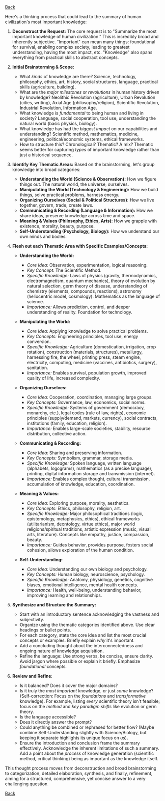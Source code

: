 [Back](https://github.com/UniBreakfast/knowledge-of-human-civilization-by-gemini-2.5/blob/main/README.md)

Here's a thinking process that could lead to the summary of human civilization's most important knowledge:

1.  **Deconstruct the Request:** The core request is to "Summarize the most important knowledge of human civilization." This is incredibly broad and inherently subjective. "Important" can mean many things: foundational for survival, enabling complex society, leading to greatest understanding, having the most impact, etc. "Knowledge" also spans everything from practical skills to abstract concepts.

2.  **Initial Brainstorming & Scope:**
    *   What *kinds* of knowledge are there? Science, technology, philosophy, ethics, art, history, social structures, language, practical skills (agriculture, building).
    *   What are the *major milestones* or *revolutions* in human history driven by knowledge? Neolithic Revolution (agriculture), Urban Revolution (cities, writing), Axial Age (philosophy/religion), Scientific Revolution, Industrial Revolution, Information Age.
    *   What knowledge is *fundamental* to being human and living in society? Language, social cooperation, tool use, understanding the natural world (basic physics, biology).
    *   What knowledge has had the *biggest impact* on our capabilities and understanding? Scientific method, mathematics, medicine, engineering, political/economic systems, ethical frameworks.
    *   How to structure this? Chronological? Thematic? A mix? Thematic seems better for capturing *types* of important knowledge rather than just a historical sequence.

3.  **Identify Key Thematic Areas:** Based on the brainstorming, let's group knowledge into broad categories:
    *   **Understanding the World (Science & Observation):** How we figure things out. The natural world, the universe, ourselves.
    *   **Manipulating the World (Technology & Engineering):** How we build things, solve practical problems, harness energy.
    *   **Organizing Ourselves (Social & Political Structures):** How we live together, govern, trade, create laws.
    *   **Communicating & Recording (Language & Information):** How we share ideas, preserve knowledge across time and space.
    *   **Meaning & Values (Philosophy, Ethics, Arts):** How we grapple with existence, morality, beauty, purpose.
    *   **Self-Understanding (Psychology, Biology):** How we understand our own minds and bodies.

4.  **Flesh out each Thematic Area with Specific Examples/Concepts:**

    *   **Understanding the World:**
        *   *Core Idea:* Observation, experimentation, logical reasoning.
        *   *Key Concept:* The Scientific Method.
        *   *Specific Knowledge:* Laws of physics (gravity, thermodynamics, electromagnetism, quantum mechanics), theory of evolution by natural selection, germ theory of disease, understanding of chemistry (elements, compounds, reactions), astronomy (heliocentric model, cosmology). Mathematics as the language of science.
        *   *Importance:* Allows prediction, control, and deeper understanding of reality. Foundation for technology.

    *   **Manipulating the World:**
        *   *Core Idea:* Applying knowledge to solve practical problems.
        *   *Key Concepts:* Engineering principles, tool use, energy conversion.
        *   *Specific Knowledge:* Agriculture (domestication, irrigation, crop rotation), construction (materials, structures), metallurgy, harnessing fire, the wheel, printing press, steam engine, electricity, computing, medicine (vaccines, antibiotics, surgery), sanitation.
        *   *Importance:* Enables survival, population growth, improved quality of life, increased complexity.

    *   **Organizing Ourselves:**
        *   *Core Idea:* Cooperation, coordination, managing large groups.
        *   *Key Concepts:* Governance, law, economics, social norms.
        *   *Specific Knowledge:* Systems of government (democracy, monarchy, etc.), legal codes (rule of law, rights), economic principles (supply/demand, markets, currency), social contracts, institutions (family, education, religion).
        *   *Importance:* Enables large-scale societies, stability, resource distribution, collective action.

    *   **Communicating & Recording:**
        *   *Core Idea:* Sharing and preserving information.
        *   *Key Concepts:* Symbolism, grammar, storage media.
        *   *Specific Knowledge:* Spoken language, written language (alphabets, logograms), mathematics (as a precise language), printing, digital information storage and transmission (internet).
        *   *Importance:* Enables complex thought, cultural transmission, accumulation of knowledge, education, coordination.

    *   **Meaning & Values:**
        *   *Core Idea:* Exploring purpose, morality, aesthetics.
        *   *Key Concepts:* Ethics, philosophy, religion, art.
        *   *Specific Knowledge:* Major philosophical traditions (logic, epistemology, metaphysics, ethics), ethical frameworks (utilitarianism, deontology, virtue ethics), major world religions/spiritual traditions, artistic expression (music, visual arts, literature). Concepts like empathy, justice, compassion, beauty.
        *   *Importance:* Guides behavior, provides purpose, fosters social cohesion, allows exploration of the human condition.

    *   **Self-Understanding:**
        *   *Core Idea:* Understanding our own biology and psychology.
        *   *Key Concepts:* Human biology, neuroscience, psychology.
        *   *Specific Knowledge:* Anatomy, physiology, genetics, cognitive biases, emotional intelligence, mental health concepts.
        *   *Importance:* Health, well-being, understanding behavior, improving learning and relationships.

5.  **Synthesize and Structure the Summary:**
    *   Start with an introductory sentence acknowledging the vastness and subjectivity.
    *   Organize using the thematic categories identified above. Use clear headings or bullet points.
    *   For each category, state the core idea and list the most crucial concepts or examples. Briefly explain *why* it's important.
    *   Add a concluding thought about the interconnectedness and ongoing nature of knowledge acquisition.
    *   Refine the language: Use strong verbs, be concise, ensure clarity. Avoid jargon where possible or explain it briefly. Emphasize *foundational* concepts.

6.  **Review and Refine:**
    *   Is it balanced? Does it cover the major domains?
    *   Is it truly the *most important* knowledge, or just *some* knowledge? (Self-correction: Focus on the *foundations* and *transformative* knowledge). For example, listing *every* scientific theory isn't feasible; focus on the *method* and *key paradigm shifts* like evolution or germ theory.
    *   Is the language accessible?
    *   Does it directly answer the prompt?
    *   Could anything be combined or rephrased for better flow? (Maybe combine Self-Understanding slightly with Science/Biology, but keeping it separate highlights its unique focus on *us*).
    *   Ensure the introduction and conclusion frame the summary effectively. Acknowledge the inherent limitations of such a summary. Add a point about the *process* of knowledge generation (scientific method, critical thinking) being as important as the knowledge itself.

This thought process moves from deconstruction and broad brainstorming to categorization, detailed elaboration, synthesis, and finally, refinement, aiming for a structured, comprehensive, yet concise answer to a very challenging question.

[Back](https://github.com/UniBreakfast/knowledge-of-human-civilization-by-gemini-2.5/blob/main/README.md)
